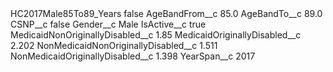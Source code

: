 <?xml version="1.0" encoding="UTF-8"?>
<CustomMetadata xmlns="http://soap.sforce.com/2006/04/metadata" xmlns:xsi="http://www.w3.org/2001/XMLSchema-instance" xmlns:xsd="http://www.w3.org/2001/XMLSchema">
    <label>HC2017Male85To89_Years</label>
    <protected>false</protected>
    <values>
        <field>AgeBandFrom__c</field>
        <value xsi:type="xsd:double">85.0</value>
    </values>
    <values>
        <field>AgeBandTo__c</field>
        <value xsi:type="xsd:double">89.0</value>
    </values>
    <values>
        <field>CSNP__c</field>
        <value xsi:type="xsd:boolean">false</value>
    </values>
    <values>
        <field>Gender__c</field>
        <value xsi:type="xsd:string">Male</value>
    </values>
    <values>
        <field>IsActive__c</field>
        <value xsi:type="xsd:boolean">true</value>
    </values>
    <values>
        <field>MedicaidNonOriginallyDisabled__c</field>
        <value xsi:type="xsd:double">1.85</value>
    </values>
    <values>
        <field>MedicaidOriginallyDisabled__c</field>
        <value xsi:type="xsd:double">2.202</value>
    </values>
    <values>
        <field>NonMedicaidNonOriginallyDisabled__c</field>
        <value xsi:type="xsd:double">1.511</value>
    </values>
    <values>
        <field>NonMedicaidOriginallyDisabled__c</field>
        <value xsi:type="xsd:double">1.398</value>
    </values>
    <values>
        <field>YearSpan__c</field>
        <value xsi:type="xsd:string">2017</value>
    </values>
</CustomMetadata>
